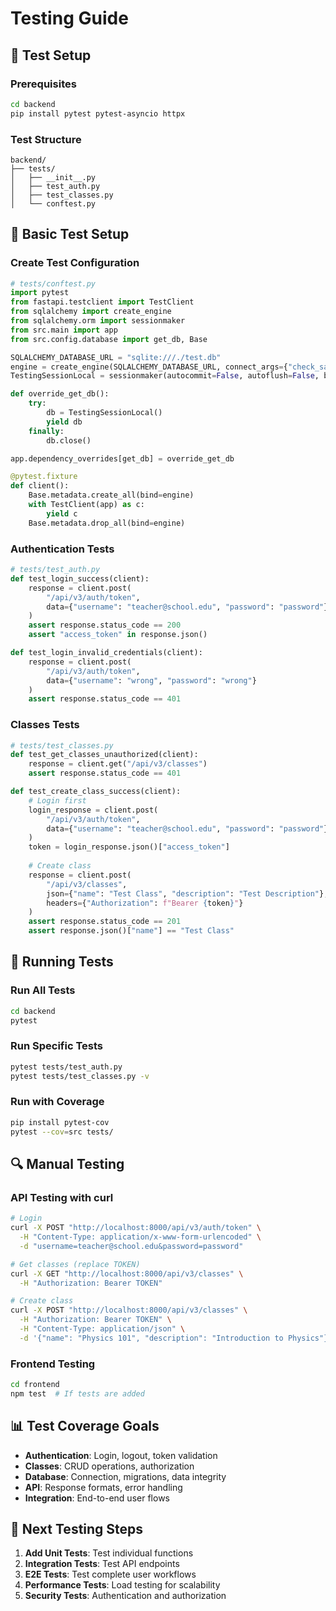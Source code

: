 # Testing Guide

## 🧪 Test Setup

### Prerequisites
```bash
cd backend
pip install pytest pytest-asyncio httpx
```

### Test Structure
```
backend/
├── tests/
│   ├── __init__.py
│   ├── test_auth.py
│   ├── test_classes.py
│   └── conftest.py
```

## 🔧 Basic Test Setup

### Create Test Configuration
```python
# tests/conftest.py
import pytest
from fastapi.testclient import TestClient
from sqlalchemy import create_engine
from sqlalchemy.orm import sessionmaker
from src.main import app
from src.config.database import get_db, Base

SQLALCHEMY_DATABASE_URL = "sqlite:///./test.db"
engine = create_engine(SQLALCHEMY_DATABASE_URL, connect_args={"check_same_thread": False})
TestingSessionLocal = sessionmaker(autocommit=False, autoflush=False, bind=engine)

def override_get_db():
    try:
        db = TestingSessionLocal()
        yield db
    finally:
        db.close()

app.dependency_overrides[get_db] = override_get_db

@pytest.fixture
def client():
    Base.metadata.create_all(bind=engine)
    with TestClient(app) as c:
        yield c
    Base.metadata.drop_all(bind=engine)
```

### Authentication Tests
```python
# tests/test_auth.py
def test_login_success(client):
    response = client.post(
        "/api/v3/auth/token",
        data={"username": "teacher@school.edu", "password": "password"}
    )
    assert response.status_code == 200
    assert "access_token" in response.json()

def test_login_invalid_credentials(client):
    response = client.post(
        "/api/v3/auth/token",
        data={"username": "wrong", "password": "wrong"}
    )
    assert response.status_code == 401
```

### Classes Tests
```python
# tests/test_classes.py
def test_get_classes_unauthorized(client):
    response = client.get("/api/v3/classes")
    assert response.status_code == 401

def test_create_class_success(client):
    # Login first
    login_response = client.post(
        "/api/v3/auth/token",
        data={"username": "teacher@school.edu", "password": "password"}
    )
    token = login_response.json()["access_token"]
    
    # Create class
    response = client.post(
        "/api/v3/classes",
        json={"name": "Test Class", "description": "Test Description"},
        headers={"Authorization": f"Bearer {token}"}
    )
    assert response.status_code == 201
    assert response.json()["name"] == "Test Class"
```

## 🚀 Running Tests

### Run All Tests
```bash
cd backend
pytest
```

### Run Specific Tests
```bash
pytest tests/test_auth.py
pytest tests/test_classes.py -v
```

### Run with Coverage
```bash
pip install pytest-cov
pytest --cov=src tests/
```

## 🔍 Manual Testing

### API Testing with curl
```bash
# Login
curl -X POST "http://localhost:8000/api/v3/auth/token" \
  -H "Content-Type: application/x-www-form-urlencoded" \
  -d "username=teacher@school.edu&password=password"

# Get classes (replace TOKEN)
curl -X GET "http://localhost:8000/api/v3/classes" \
  -H "Authorization: Bearer TOKEN"

# Create class
curl -X POST "http://localhost:8000/api/v3/classes" \
  -H "Authorization: Bearer TOKEN" \
  -H "Content-Type: application/json" \
  -d '{"name": "Physics 101", "description": "Introduction to Physics"}'
```

### Frontend Testing
```bash
cd frontend
npm test  # If tests are added
```

## 📊 Test Coverage Goals

- **Authentication**: Login, logout, token validation
- **Classes**: CRUD operations, authorization
- **Database**: Connection, migrations, data integrity
- **API**: Response formats, error handling
- **Integration**: End-to-end user flows

## 🎯 Next Testing Steps

1. **Add Unit Tests**: Test individual functions
2. **Integration Tests**: Test API endpoints
3. **E2E Tests**: Test complete user workflows
4. **Performance Tests**: Load testing for scalability
5. **Security Tests**: Authentication and authorization